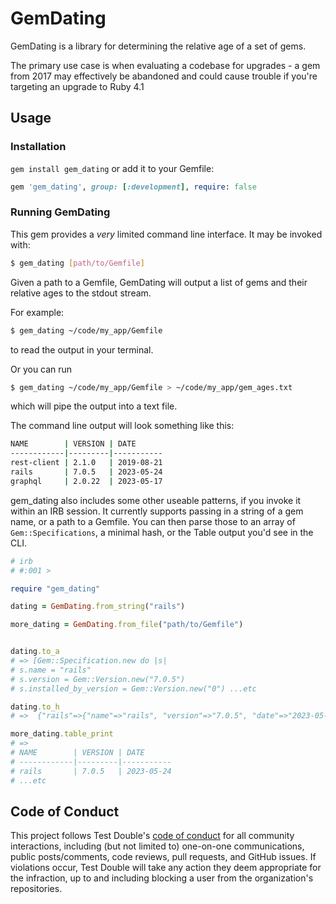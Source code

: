 # GemDating

GemDating is a library for determining the relative age of a set of gems.

The primary use case is when evaluating a codebase for upgrades - a gem from 2017 may effectively be abandoned and could
cause trouble if you're targeting an upgrade to Ruby 4.1

## Usage

### Installation

`gem install gem_dating` or add it to your Gemfile:

```ruby
gem 'gem_dating', group: [:development], require: false
```

### Running GemDating

This gem provides a *very* limited command line interface. It may be invoked with:

```bash
$ gem_dating [path/to/Gemfile]
```

Given a path to a Gemfile, GemDating will output a list of gems and their relative ages to the stdout stream.

For example:

```bash
$ gem_dating ~/code/my_app/Gemfile
``` 
to read the output in your terminal.

Or you can run
```bash
$ gem_dating ~/code/my_app/Gemfile > ~/code/my_app/gem_ages.txt
```
which will pipe the output into a text file. 

The command line output will look something like this:

```bash
NAME        | VERSION | DATE      
------------|---------|-----------
rest-client | 2.1.0   | 2019-08-21
rails       | 7.0.5   | 2023-05-24
graphql     | 2.0.22  | 2023-05-17
```

gem_dating also includes some other useable patterns, if you invoke it within an IRB session. It currently supports
passing in a string of a gem name, or a path to a Gemfile. You can then parse those to an array of `Gem::Specifications`,
a minimal hash, or the Table output you'd see in the CLI.

```ruby
# irb 
# #:001 >

require "gem_dating"

dating = GemDating.from_string("rails")

more_dating = GemDating.from_file("path/to/Gemfile")


dating.to_a
# => [Gem::Specification.new do |s|                               
# s.name = "rails"
# s.version = Gem::Version.new("7.0.5")
# s.installed_by_version = Gem::Version.new("0") ...etc

dating.to_h
# =>  {"rails"=>{"name"=>"rails", "version"=>"7.0.5", "date"=>"2023-05-24"}} 

more_dating.table_print
# => 
# NAME        | VERSION | DATE
# ------------|---------|-----------
# rails       | 7.0.5   | 2023-05-24
# ...etc
```



## Code of Conduct

This project follows Test Double's [code of
conduct](https://testdouble.com/code-of-conduct) for all community interactions,
including (but not limited to) one-on-one communications, public posts/comments,
code reviews, pull requests, and GitHub issues. If violations occur, Test Double
will take any action they deem appropriate for the infraction, up to and
including blocking a user from the organization's repositories.
